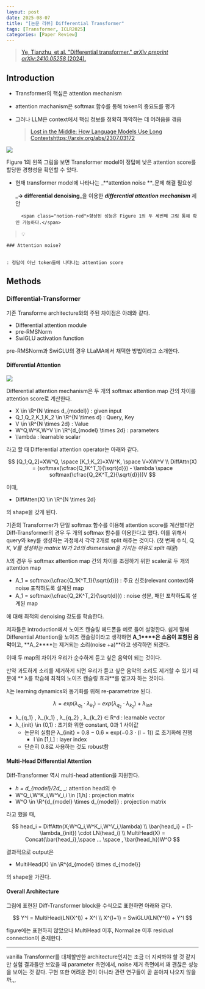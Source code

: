 ```yaml
---
layout: post
date: 2025-08-07
title: "[논문 리뷰] Differential Transformer"
tags: [Transformer, ICLR2025]
categories: [Paper Review]
---
```


> [Ye, Tianzhu, et al. "Differential transformer." ](https://arxiv.org/abs/2410.05258)[_arXiv preprint arXiv:2410.05258_](https://arxiv.org/abs/2410.05258)[ (2024).](https://arxiv.org/abs/2410.05258)



## Introduction

- Transformer의 핵심은 attention mechanism
- attention machanism은 softmax 함수를 통해 token의 중요도를 평가
- 그러나 LLM은 context에서 핵심 정보를 정확히 파악하는 데 어려움을 겪음

	> [Lost in the Middle: How Language Models Use Long Contextshttps://arxiv.org/abs/2307.03172](https://arxiv.org/abs/2307.03172)


![](https://prod-files-secure.s3.us-west-2.amazonaws.com/542b861c-36a8-4051-84e5-8804b6728dba/9083ea56-691a-4752-ae26-47f403431ac8/image.png?X-Amz-Algorithm=AWS4-HMAC-SHA256&X-Amz-Content-Sha256=UNSIGNED-PAYLOAD&X-Amz-Credential=ASIAZI2LB4663A4IIKHQ%2F20250828%2Fus-west-2%2Fs3%2Faws4_request&X-Amz-Date=20250828T132053Z&X-Amz-Expires=3600&X-Amz-Security-Token=IQoJb3JpZ2luX2VjEEwaCXVzLXdlc3QtMiJGMEQCIHTVpjx5DGUTPXnNykPSAUKH3o4m4KVSj6JSceZHgFt1AiAK%2Bd0u%2F%2F1Ocx1%2FaggOpXSj2GePCxDJ2aoGAi9Cs%2FzCcSqIBAil%2F%2F%2F%2F%2F%2F%2F%2F%2F%2F8BEAAaDDYzNzQyMzE4MzgwNSIMTBqk9H%2F%2BLn9j%2B5h5KtwDBE5fOCbX38m6tBOBwoSHWQisDIVhtWCDAhA84GMTnCKzBcmuFOwotMiI5qW89C0w%2BzxU2fcn08hKEzpoVlEGN%2FKj6kjUI4ScDUQWCAWPBnIsfFD1VPFMu%2BHmBkO4thuKA1BkZu%2Bk3o45WDUVAwwMY%2BU%2F7mGXj0vxPq9ALRPi73dQVz5nR4iMS5LuOHXyC05HahipCs5HludWsOYfs%2FyMWzZx1Ew1qyCq1GIwhqpfCKv0qfnYaxlEPMzzLFuDB%2FhraAR4JWHfeZ0zvd1%2BAfiHR6hXZqJ2BQLkIO1RhSaZnt7rMnHE%2F8nVqIF4htNUqnWVDrS8AjVr5MFjWXTeYrBOUzsBQ5Aosskcu5HR2EDEdE3jan8oWk22jTG3XTB7Y3vHCzqwZQ3Dg%2FQguZZuWytFy3pNCgpHeB%2BAze0IF%2F5xciSZexfXC8CIdrv5NkrnWCIRngn4er%2FsRFxRJK7gRayJa3d1so%2BZhDaXOwi2tectPWiGYp%2BDVFu2xb2tvLR1F3uJiPtJFFMVDdkdfbJeL7Yr8DYVszxvMKd5GKaOxvwQKqV50Orn%2B3G67VPM2DKgjFL5%2BWzlLowiIPFOQb82aDFMKy50ake5%2BaS1cb9CUES74LaH%2BRehrkl9lEQvlKcwjIPBxQY6pgFIh3GRSjDT7jo8SAifVQV2wvUCRrEn8W0wfFb9PccCedXjPDY8hyNU2Udj1%2BJjlz3LGPg6zI5CAM16EYOEsomOOmhCPDWJmyIX3TiCohvcx%2BNXFXun4B4IiIgJEWt1J%2Ftp5IL5iFOIL3K2P1cOXSdZDS2Jk1KE7LG7tphFfOPujKdbrUNdzscdM4hWUtHIRhoAz7d665%2BUo0h7EqSSPhVhh8Xb07cm&X-Amz-Signature=6d36add31127a1c7d0bafde56bde539d08e51ad89266bb9aaf7c429a5373b73f&X-Amz-SignedHeaders=host&x-amz-checksum-mode=ENABLED&x-id=GetObject)


Figure 1의 왼쪽 그림을 보면 Transformer model이 정답에 낮은 attention score를 할당한 경향성을 확인할 수 있다.

- 현재 transformer model에 나타나는 _**attention noise **_문제 해결 필요성

	_**→ differential denoising**_을 이용한 _**differential attention mechanism**_ 제안


		<span class="notion-red">향상된 성능은 Figure 1의 두 세번째 그림 통해 확인 가능하다.</span>


> 💡 


	### Attention noise?


	: 정답이 아닌 token들에 나타나는 attention score



## Methods



### Differential-Transformer


기존 Transforme architecture와의 주된 차이점은 아래와 같다.

- Differential attention module
- pre-RMSNorm
- SwiGLU activation function

pre-RMSNorm과 SwiGLU의 경우 LLaMA에서 채택한 방법이라고 소개한다.



#### Differential Attention


![](https://prod-files-secure.s3.us-west-2.amazonaws.com/542b861c-36a8-4051-84e5-8804b6728dba/116d70b2-1963-4810-9167-f4c7d8a06e8f/image.png?X-Amz-Algorithm=AWS4-HMAC-SHA256&X-Amz-Content-Sha256=UNSIGNED-PAYLOAD&X-Amz-Credential=ASIAZI2LB4663A4IIKHQ%2F20250828%2Fus-west-2%2Fs3%2Faws4_request&X-Amz-Date=20250828T132053Z&X-Amz-Expires=3600&X-Amz-Security-Token=IQoJb3JpZ2luX2VjEEwaCXVzLXdlc3QtMiJGMEQCIHTVpjx5DGUTPXnNykPSAUKH3o4m4KVSj6JSceZHgFt1AiAK%2Bd0u%2F%2F1Ocx1%2FaggOpXSj2GePCxDJ2aoGAi9Cs%2FzCcSqIBAil%2F%2F%2F%2F%2F%2F%2F%2F%2F%2F8BEAAaDDYzNzQyMzE4MzgwNSIMTBqk9H%2F%2BLn9j%2B5h5KtwDBE5fOCbX38m6tBOBwoSHWQisDIVhtWCDAhA84GMTnCKzBcmuFOwotMiI5qW89C0w%2BzxU2fcn08hKEzpoVlEGN%2FKj6kjUI4ScDUQWCAWPBnIsfFD1VPFMu%2BHmBkO4thuKA1BkZu%2Bk3o45WDUVAwwMY%2BU%2F7mGXj0vxPq9ALRPi73dQVz5nR4iMS5LuOHXyC05HahipCs5HludWsOYfs%2FyMWzZx1Ew1qyCq1GIwhqpfCKv0qfnYaxlEPMzzLFuDB%2FhraAR4JWHfeZ0zvd1%2BAfiHR6hXZqJ2BQLkIO1RhSaZnt7rMnHE%2F8nVqIF4htNUqnWVDrS8AjVr5MFjWXTeYrBOUzsBQ5Aosskcu5HR2EDEdE3jan8oWk22jTG3XTB7Y3vHCzqwZQ3Dg%2FQguZZuWytFy3pNCgpHeB%2BAze0IF%2F5xciSZexfXC8CIdrv5NkrnWCIRngn4er%2FsRFxRJK7gRayJa3d1so%2BZhDaXOwi2tectPWiGYp%2BDVFu2xb2tvLR1F3uJiPtJFFMVDdkdfbJeL7Yr8DYVszxvMKd5GKaOxvwQKqV50Orn%2B3G67VPM2DKgjFL5%2BWzlLowiIPFOQb82aDFMKy50ake5%2BaS1cb9CUES74LaH%2BRehrkl9lEQvlKcwjIPBxQY6pgFIh3GRSjDT7jo8SAifVQV2wvUCRrEn8W0wfFb9PccCedXjPDY8hyNU2Udj1%2BJjlz3LGPg6zI5CAM16EYOEsomOOmhCPDWJmyIX3TiCohvcx%2BNXFXun4B4IiIgJEWt1J%2Ftp5IL5iFOIL3K2P1cOXSdZDS2Jk1KE7LG7tphFfOPujKdbrUNdzscdM4hWUtHIRhoAz7d665%2BUo0h7EqSSPhVhh8Xb07cm&X-Amz-Signature=025f69e0a6f5bd72f9b44512e227a344360e693331ba3470bfa72b8c1a692b7f&X-Amz-SignedHeaders=host&x-amz-checksum-mode=ENABLED&x-id=GetObject)


Differential attention mechanism은 두 개의 softmax attention map 간의 차이를 attention score로 계산한다.

- X \in \R^{N \times d\_{model}} : given input
- Q\_1,Q\_2,K\_1,K\_2 \in \R^{N \times d} : Query, Key
- V \in \R^{N \times 2d} : Value
- W^Q,W^K,W^V \in \R^{d\_{model} \times 2d} : parameters
- \lambda : learnable scalar

라고 할 때 Differential attention operator는 아래와 같다.


$$
[Q_1;Q_2]=XW^Q, \space [K_1;K_2]=XW^K, \space V=XW^V \\
DiffAttn(X) = (softmax(\cfrac{Q_1K^T_1}{\sqrt{d}}) - \lambda \space softmax(\cfrac{Q_2K^T_2}{\sqrt{d}}))V
$$


이때,

- DiffAtten(X) \in \R^{N \times 2d}

의 shape을 갖게 된다.


기존의 Transformer가 단일 softmax 함수를 이용해 attention score를 계산했다면 Diff-Transformer의 경우 두 개의 softmax 함수를 이용한다고 했다. 이를 위해서 query와 key를 생성하는 과정에서 각각 2개로 split 해주는 것이다. <span class="notion-red">(첫 번째 수식, </span><span class="notion-red">_Q, K, V를 생성하는 matrix W가 2d의 dismension을 가지는 이유도 split 때문_</span><span class="notion-red">)</span>


 λ의 경우 두 softmax attention map 간의 차이를 조정하기 위한 scaler로 두 개의 attention map

- A\_1 = softmax(\cfrac{Q\_1K^T\_1}{\sqrt{d}}) : 주요 신호(relevant context)와 noise 포착하도록 설계된 map
- A\_1 = softmax(\cfrac{Q\_2K^T\_2}{\sqrt{d}}) : noise 성분, 패턴 포착하도록 설계된 map 

에 대해 최적의 denoising 강도를 학습한다.


저자들은 introduction에서 노이즈 캔슬링 헤드폰을 예로 들어 설명한다. 쉽게 말해 Differential Attention을 노이즈 캔슬링이라고 생각하면 **A\_1****은 소음이 포함된 음악**이고, **A\_2****는 제거되는 소리(noise +a)**라고 생각하면 되겠다. 


이때 두 map의 차이가 우리가 순수하게 듣고 싶은 음악이 되는 것이다. 


만약 과도하게 소리를 제거하게 되면 우리가 듣고 싶은 음악의 소리도 제거할 수 있기 때문에 ** λ를 학습해 최적의 노이즈 캔슬링 효과**를 얻고자 하는 것이다.


λ는 learning dynamics와 동기화를 위해 re-parametrize 된다.


$$
\lambda = exp(\lambda_{q_1} \cdot \lambda_{k_1}) - exp(\lambda_{q_2} \cdot \lambda_{k_2}) + \lambda_{init}
$$

- λ\_{q\_1} , λ\_{k\_1} , λ\_{q\_2} , λ\_{k\_2} ∈ R^d : learnable vector
- λ\_{init} \in (0,1) : 초기화 위한 constant, 0과 1 사이값
	- 논문의 실험은 λ\_{init} = 0.8 − 0.6 × exp(−0.3 · (l − 1)) 로 초기화해 진행
		- l \in [1,L] : layer index
	- 단순히 0.8로 사용하는 것도 robust함


#### **Multi-Head Differential Attention**


Diff-Transformer 역시 multi-head attention을 지원한다.

- _h = d\_{model}/2d__ _: attention head의 수
- W^Q\_i,W^K\_i,W^V\_i,i \in [1,h] : projection matrix
- W^O \in \R^{d\_{model} \times d\_{model}} : projection matrix

라고 했을 때,


$$
head_i = DiffAttn(X;W^Q_i,W^K_i,W^V_i,\lambda) \\
\bar{head_i} = (1-\lambda_{init}) \cdot LN(head_i) \\
MultiHead(X) = Concat(\bar{head_i},\space ... \space , \bar{head_h})W^O
$$


결과적으로 output은

- MultiHead(X) \in \R^{d\_{model} \times d\_{model}}

의 shape을 가진다.



#### Overall Architecture


그림에 표현된 Diff-Transformer block을 수식으로 표현하면 아래와 같다.


$$
Y^l = MultiHead(LN(X^l)) + X^l \\
X^{l+1} = SwiGLU(LN(Y^l)) + Y^l
$$


figure에는 표현하지 않았으나 MultiHead 이후, Normalize 이후 residual connection이 존재한다.


---


vanilla Transformer를 대체할만한 architecture인지는 조금 더 지켜봐야 할 것 같지만 실험 결과들만 보았을 때 parameter 측면에서, noise 제거 측면에서 꽤 괜찮은 성능을 보이는 것 같다. 구현 또한 어려운 편이 아니라 관련 연구들이 곧 쏟아져 나오지 않을까,,,

